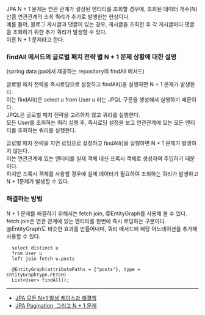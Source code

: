 JPA N + 1 문제는 연관 관계가 설정된 엔티티를 조회할 경우에, 조회된 데이터 개수(N) 만큼 연관관계의 조회 쿼리가 추가로 발생한는 현상이다.  
예를 들어, 블로그 게시글과 댓글이 있는 경우, 게시글을 조회한 후 각 게시글마다 댓글을 조회하기 위한 추가 쿼리가 발생할 수 있다.  
이른 N + 1 문제라고 한다.  

### findAll 메서드의 글로벌 패치 전략 별 N + 1 문제 상황에 대한 설명  
(spring data jpa에서 제공하는 repository의 findAll 메서드)

글로벌 패치 전략을 즉시로딩으로 설정하고 findAll()을 실행하면 N + 1 문제가 발생한다.  
이는 findAll()은 select u from User u 라는 JPQL 구문을 생성해서 실행하기 때문이다.  
JPQL은 글로벌 패치 전략을 고려하지 않고 쿼리를 실행한다.  
모든 User를 조회하는 쿼리 실행 후, 즉시로딩 설정을 보고 연관관계에 있는 모든 엔티티를 조회하는 쿼리를 실행한다.  

글로벌 패치 전략을 지연 로딩으로 설정하고 findAll()을 실행하면 N + 1 문제가 발생하지 않는다.  
이는 연관관계에 있는 엔티티를 실제 객체 대신 프록시 객체로 생성하여 주입하기 때문이다.  
하지만 프록시 객체를 사용할 경우에 실제 데이터가 필요하여 조회하는 쿼리가 발생하고 N + 1문제가 발생할 수 있다.  

### 해결하는 방법

N + 1 문제를 해결하기 위해서는 fetch join, @EntityGraph를 사용해 볼 수 있다.  
fetch join은 연관 관계에 있는 엔티티를 한번에 즉시 로딩하는 구문이다.  
@EntityGraph도 비슷한 효과를 만들어내며, 쿼리 메서드에 해당 어노테이션을 추가해 사용할 수 있다.  

```
  select distinct u
  from User u
  left join fetch u.posts

  @EntityGraph(attributePaths = {"posts"}, type = EntityGraphType.FETCH)
  List<User> findAll();
```

----
- [JPA 모든 N+1 발생 케이스과 해결책](https://velog.io/@jinyoungchoi95/JPA-%EB%AA%A8%EB%93%A0-N1-%EB%B0%9C%EC%83%9D-%EC%BC%80%EC%9D%B4%EC%8A%A4%EA%B3%BC-%ED%95%B4%EA%B2%B0%EC%B1%85)
- [JPA Pagination, 그리고 N + 1 문제](https://tecoble.techcourse.co.kr/post/2021-07-26-jpa-pageable/)
